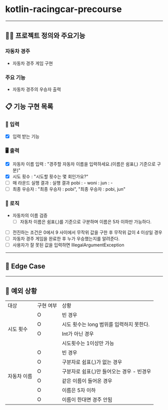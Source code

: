 # kotlin-racingcar-precourse
<hr style="border: 1.5px solid white;">

## 🧑‍💻 프로젝트 정의와 주요기능

### 자동차 경주

- 자동차 경주 게임 구현

### 주요 기능

- 자동차 경주의 우승자 출력

## 📋 기능 구현 목록

### 🙋 입력

- [X] 입력 받는 기능

### 🖥 출력

- [X] 자동차 이름 입력 : "경주할 자동차 이름을 입력하세요.(이름은 쉼표(,) 기준으로 구분)"
- [X] 시도 횟수 : "시도할 횟수는 몇 회인가요?"
- [ ] 매 라운드 실행 결과 : 
  실행 결과
  pobi : -
  woni :
  jun : -
- [ ] 최종 우승자 : "최종 우승자 : pobi", "최종 우승자 : pobi, jun"

### 🌈 로직

- 자동차의 이름 검증
    - [ ] 자동차 이름은 쉼표(,)를 기준으로 구분하며 이름은 5자 이하만 가능하다.
- [ ] 전진하는 조건은 0에서 9 사이에서 무작위 값을 구한 후 무작위 값이 4 이상일 경우
- [ ] 자동차 경주 게임을 완료한 후 누가 우승했는지를 알려준다.
- [ ] 사용자가 잘 못된 값을 입력하면 IllegalArgumentException

<hr style="border: 1px solid white;">

## 🤔 Edge Case


<hr style="border: 1px solid white;">

## 🚫 예외 상황
<table>
   <tr>
      <td>대상</td>
      <td>구현 여부</td>
      <td>상황</td>
   </tr>
    <tr>
      <td rowspan="4">시도 횟수</td>
      <td>O</td>
      <td>빈 경우</td>
    </tr>
    <tr>
      <td>O</td>
      <td>시도 횟수는 long 범위를 입력하지 못한다.</td>
    </tr>
    <tr>
      <td>O</td>
      <td>Int가 아닌 경우</td>
    </tr>
    <tr>
      <td></td>
      <td>시도횟수는 1이상만 가능</td>
    </tr>
    <tr>
      <td rowspan="6">자동차 이름</td>
      <td>O</td>
      <td>빈 경우</td>
    </tr>
    <tr>
      <td>O</td>
      <td>구분자로 쉼표(,)가 없는 경우</td>
    </tr>
    <tr>
      <td>O</td>
      <td>구분자로 쉼표(,)만 들어오는 경우 - 빈경우</td>
    </tr>
    <tr>
      <td>O</td>
      <td>같은 이름이 들어온 경우</td>
    </tr>
    <tr>
      <td>O</td>
      <td>이름은 5자 이하</td>
    </tr>
    <tr>
      <td>O</td>
      <td>이름이 한대면 경주 안됨</td>
    </tr>
</table>